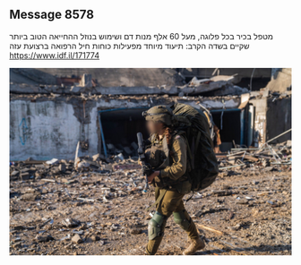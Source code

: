 ## Message 8578

מטפל בכיר בכל פלוגה, מעל 60 אלף מנות דם ושימוש בנוזל ההחייאה הטוב ביותר שקיים בשדה הקרב: 
תיעוד מיוחד מפעילות כוחות חיל הרפואה ברצועת עזה
https://www.idf.il/171774

![Photo](./8578/8578_photo.jpg)
